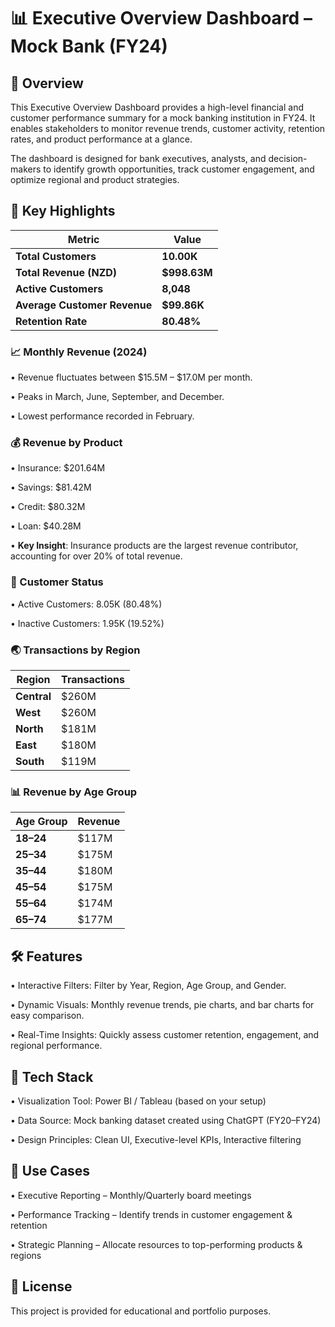 # 📊 Executive Overview Dashboard – Mock Bank (FY24)


## 📌 Overview
This Executive Overview Dashboard provides a high-level financial and customer performance summary for a mock banking institution in FY24. It enables stakeholders to monitor revenue trends, customer activity, retention rates, and product performance at a glance.

The dashboard is designed for bank executives, analysts, and decision-makers to identify growth opportunities, track customer engagement, and optimize regional and product strategies.




## 🚀 Key Highlights

| Metric                       | Value         |
| ---------------------------- | ------------- |
| **Total Customers**          | **10.00K**    |
| **Total Revenue (NZD)**      | **\$998.63M** |
| **Active Customers**         | **8,048**     |
| **Average Customer Revenue** | **\$99.86K**  |
| **Retention Rate**           | **80.48%**    |

### 📈 Monthly Revenue (2024)

• Revenue fluctuates between $15.5M – $17.0M per month.

• Peaks in March, June, September, and December.

• Lowest performance recorded in February.

### 💰 Revenue by Product

• Insurance: $201.64M

• Savings: $81.42M

• Credit: $80.32M

• Loan: $40.28M

• **Key Insight**: Insurance products are the largest revenue contributor, accounting for over 20% of total revenue.

### 👥 Customer Status

• Active Customers: 8.05K (80.48%)

• Inactive Customers: 1.95K (19.52%)

### 🌏 Transactions by Region

| Region      | Transactions |
| ----------- | ------------ |
| **Central** | \$260M       |
| **West**    | \$260M       |
| **North**   | \$181M       |
| **East**    | \$180M       |
| **South**   | \$119M       |

### 📊 Revenue by Age Group

| Age Group | Revenue |
| --------- | ------- |
| **18–24** | \$117M  |
| **25–34** | \$175M  |
| **35–44** | \$180M  |
| **45–54** | \$175M  |
| **55–64** | \$174M  |
| **65–74** | \$177M  |

## 🛠 Features

• Interactive Filters: Filter by Year, Region, Age Group, and Gender.

• Dynamic Visuals: Monthly revenue trends, pie charts, and bar charts for easy comparison.

• Real-Time Insights: Quickly assess customer retention, engagement, and regional performance.

## 📂 Tech Stack

• Visualization Tool: Power BI / Tableau (based on your setup)

• Data Source: Mock banking dataset created using ChatGPT (FY20–FY24)

• Design Principles: Clean UI, Executive-level KPIs, Interactive filtering

## 📌 Use Cases

• Executive Reporting – Monthly/Quarterly board meetings

• Performance Tracking – Identify trends in customer engagement & retention

• Strategic Planning – Allocate resources to top-performing products & regions

## 📜 License

This project is provided for educational and portfolio purposes.


